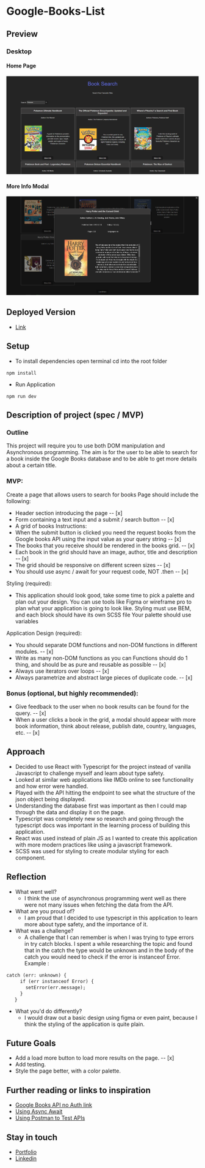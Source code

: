 # Google-Books-List

## Preview

### Desktop
#### Home Page
![Screenshot](./screenshot/google-books-list-thumbnail.png)


#### More Info Modal

![Screenshot-Modal](./screenshot/google-books-list-modal-thumbnail.png)


## Deployed Version

* [Link]( https://google-books-list.vercel.app/)

## Setup

* To install dependencies open terminal cd into the root folder
 ```
 npm install
 ```
 * Run Application
 ```
 npm run dev
 ```

## Description of project (spec / MVP)

### Outline
This project will require you to use both DOM manipulation and Asynchronous programming. The aim is for the user to be able to search for a book inside the Google Books database and to be able to get more details about a certain title.

### MVP:
Create a page that allows users to search for books Page should include the following:
  - Header section introducing the page -- [x]
  - Form containing a text input and a submit / search button -- [x]
  - A grid of books Instructions:
  - When the submit button is clicked you need the request books from the Google books API using the input value as your query string -- [x]
  - The books that you receive should be rendered in the books grid. -- [x]
  - Each book in the grid should have an image, author, title and description -- [x]
  - The grid should be responsive on different screen sizes  -- [x]
  - You should use async / await for your request code, NOT .then -- [x]

Styling (required):
 - This application should look good, take some time to pick a palette and plan out your design. You can use tools like Figma or wireframe pro to plan what your application is going to look like. Styling must use BEM, and each block should have its own SCSS file Your palette should use variables

Application Design (required):
 - You should separate DOM functions and non-DOM functions in different modules. -- [x]
 - Write as many non-DOM functions as you can Functions should do 1 thing, and should be as pure and reusable as possible -- [x]
 - Always use iterators over loops -- [x]
 - Always parametrize and abstract large pieces of duplicate code. -- [x]

### Bonus (optional, but highly recommended):
* Give feedback to the user when no book results can be found for the query. -- [x]
* When a user clicks a book in the grid, a modal should appear with more book information, think about release, publish date, country, languages, etc. -- [x]
  



## Approach
* Decided to use React with Typescript for the project instead of vanilla Javascript to challenge myself and learn about type safety.
* Looked at similar web applications like IMDb online to see functionality and how error were handled.
* Played with the API hitting the endpoint to see what the structure of the json object being displayed.
* Understanding the database first was important as then I could map through the data and display it on the page.
* Typescript was completely new so research and going through the typescript docs was important in the learning process of building this application.
* React was used instead of plain JS as I wanted to create this application with more modern practices like using a javascript framework.
* SCSS was used for styling to create modular styling for each component.


## Reflection
* What went well?
  - I think the use of asynchronous programming went well as there were not many issues when fetching the data from the API.
* What are you proud of? 
  - I am proud that I decided to use typescript in this application to learn more about type safety, and the importance of it.
* What was a challenge?
  - A challenge that I can remember is when I was trying to type errors in try catch blocks. I spent a while researching the topic and found that in the catch the type would be unknown and in the body of the catch you would need to check if the error is instanceof Error. Example :
 ```
 catch (err: unknown) {
      if (err instanceof Error) {
        setError(err.message);
      }
    }
 ```
  
* What you'd do differently?
  - I would draw out a basic design using figma or even paint, because I think the styling of the application is quite plain.

## Future Goals

* Add a load more button to load more results on the page. -- [x]
* Add testing.
* Style the page better, with a color palette.


## Further reading or links to inspiration

*  [Google Books API no Auth link]( https://developers.google.com/books/docs/v1/using#WorkingVolumes)
*  [Using Async Await]( https://dmitripavlutin.com/javascript-fetch-async-await/)
*  [Using Postman to Test APIs]( https://www.blazemeter.com/blog/how-use-postman-test-apis)

## Stay in touch

*  [Portfolio]( https://edric-khoo.vercel.app/)
*  [Linkedin]( https://www.linkedin.com/in/edric-khoo-98881b173/)




